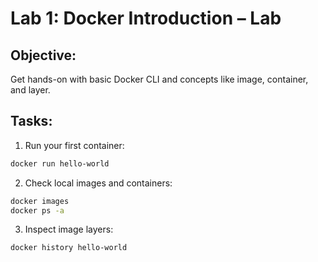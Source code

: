 # Lab 1: Docker Introduction – Lab

## Objective:
Get hands-on with basic Docker CLI and concepts like image, container, and layer.

## Tasks:
1. Run your first container:
```bash
docker run hello-world
```

2. Check local images and containers:
```bash
docker images
docker ps -a
```

3. Inspect image layers:
```bash
docker history hello-world
```
